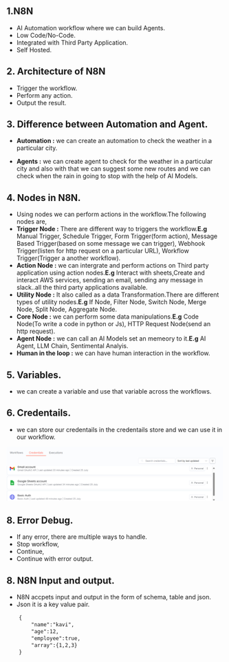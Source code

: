 ## 1.N8N

- AI Automation workflow where we can build Agents.
- Low Code/No-Code.
- Integrated with Third Party Application.
- Self Hosted.


## 2. Architecture of N8N

- Trigger the workflow.
- Perform any action.
- Output the result.

## 3. Difference between Automation and Agent.

- **Automation :** we can create an automation to check the weather in a particular city.

- **Agents :** we can create agent to check for the weather in a particular city and also with that we can suggest some new routes and we can check when the rain in going to stop with the help of AI Models.

## 4. Nodes in N8N.

- Using nodes we can perform actions in the workflow.The following nodes are,
- **Trigger Node :** There are different way to triggers the workflow.**E.g** Manual Trigger, Schedule Trigger, Form Trigger(form action), Message Based Trigger(based on some message we can trigger), Webhook Trigger(listen for http request on a particular URL), Workflow Trigger(Trigger a another workflow).
- **Action Node :** we can intergrate and perform actions on Third party application using action nodes.**E.g** Interact with sheets,Create and interact AWS services, sending an email, sending any message in slack..all the third party applications available.
- **Utility Node :** It also called as a data Transformation.There are different types of utility nodes.**E.g** If Node, Filter Node, Switch Node, Merge Node, Split Node, Aggregate Node.
- **Core Node :** we can perform some data manipulations.**E.g** Code Node(To write a code in python or Js), HTTP Request Node(send an http request).
- **Agent Node :** we can call an AI Models set an memeory to it.**E.g** AI Agent, LLM Chain, Sentimental Analyis.
- **Human in the loop :** we can have human interaction in the workflow.

## 5. Variables.

- we can create a variable and use that variable across the workflows.

## 6. Credentails.

- we can store our credentails in the credentails store and we can use it in our workflow.

![alt text](Images/image-1.png)

## 8. Error Debug.

- If any error, there are multiple ways to handle.
- Stop workflow,
- Continue,
- Continue with error output.

## 8. N8N Input and output.

- N8N accpets input and output in the form of schema, table and json.
- Json it is a key value pair.

```
    {
        "name":"kavi",
        "age":12,
        "employee":true,
        "array":{1,2,3}
    }
```


